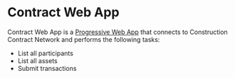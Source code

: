 # Contract Web App

Contract Web App is a [Progressive Web App](https://developers.google.com/web/progressive-web-apps) that connects to Construction Contract Network and performs the following tasks:
 * List all participants
 * List all assets
 * Submit transactions